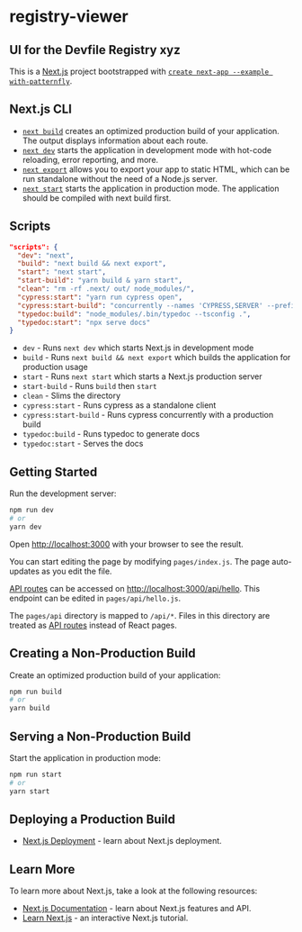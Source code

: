 # registry-viewer
## UI for the Devfile Registry xyz

This is a [Next.js](https://nextjs.org/) project bootstrapped with [`create next-app --example with-patternfly`](https://github.com/vercel/next.js/tree/canary/examples/with-patternfly).

## Next.js CLI

- [`next build`](https://nextjs.org/docs/api-reference/cli#build) creates an optimized production build of your application. The output displays information about each route.
- [`next dev`](https://nextjs.org/docs/api-reference/cli#development) starts the application in development mode with hot-code reloading, error reporting, and more.
- [`next export`](https://nextjs.org/docs/advanced-features/static-html-export) allows you to export your app to static HTML, which can be run standalone without the need of a Node.js server.
- [`next start`](https://nextjs.org/docs/api-reference/cli#production) starts the application in production mode. The application should be compiled with next build first.

## Scripts

```json
"scripts": {
  "dev": "next",
  "build": "next build && next export",
  "start": "next start",
  "start-build": "yarn build & yarn start",
  "clean": "rm -rf .next/ out/ node_modules/",
  "cypress:start": "yarn run cypress open",
  "cypress:start-build": "concurrently --names 'CYPRESS,SERVER' --prefix-colors 'yellow,blue' \"yarn cypress:start\" \"yarn start-build\"",
  "typedoc:build": "node_modules/.bin/typedoc --tsconfig .",
  "typedoc:start": "npx serve docs"
}
```

- `dev` - Runs `next dev` which starts Next.js in development mode
- `build` - Runs `next build && next export` which builds the application for production usage
- `start` - Runs `next start` which starts a Next.js production server
- `start-build` - Runs `build` then `start`
- `clean` - Slims the directory
- `cypress:start` - Runs cypress as a standalone client
- `cypress:start-build` - Runs cypress concurrently with a production build
- `typedoc:build` - Runs typedoc to generate docs
- `typedoc:start` - Serves the docs

## Getting Started

Run the development server:

```bash
npm run dev
# or
yarn dev
```

Open [http://localhost:3000](http://localhost:3000) with your browser to see the result.

You can start editing the page by modifying `pages/index.js`. The page auto-updates as you edit the file.

[API routes](https://nextjs.org/docs/api-routes/introduction) can be accessed on [http://localhost:3000/api/hello](http://localhost:3000/api/hello). This endpoint can be edited in `pages/api/hello.js`.

The `pages/api` directory is mapped to `/api/*`. Files in this directory are treated as [API routes](https://nextjs.org/docs/api-routes/introduction) instead of React pages.

## Creating a Non-Production Build

Create an optimized production build of your application:

```bash
npm run build
# or
yarn build
```

## Serving a Non-Production Build

Start the application in production mode:

```bash
npm run start
# or
yarn start
```

## Deploying a Production Build

- [Next.js Deployment](https://nextjs.org/docs/deployment) - learn about Next.js deployment.

## Learn More

To learn more about Next.js, take a look at the following resources:

- [Next.js Documentation](https://nextjs.org/docs) - learn about Next.js features and API.
- [Learn Next.js](https://nextjs.org/learn) - an interactive Next.js tutorial.
